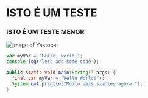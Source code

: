 # ISTO É UM TESTE
### ISTO É UM TESTE MENOR

![Image of Yaktocat](https://octodex.github.com/images/yaktocat.png)


``` javascript
var myVar = "Hello, world!";
console.log('lets add some code');
```

``` java
public static void main(String[] args) {
  final var myVar = "Hello World!");
  System.out.println("Muito mais simples agora!");
}
```
